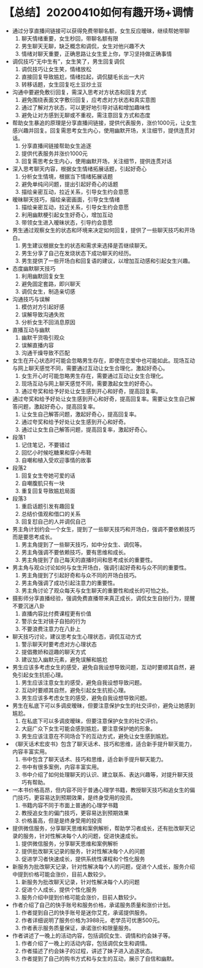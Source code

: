 # 【总结】20200410如何有趣开场+调情

-   通过分享直播间链接可以获得免费带聊名额，女生反应暧昧，继续帮她带聊
    1.  聊天情绪重要，女生秒回，带聊名额有限
    2.  男生聊天无聊，缺乏概念和调侃，女生对他兴趣不大
    3.  情绪对聊天重要，正确思路让女生爱上你，学习坚持做正确事情
-   调侃技巧“无中生有”，女生笑了，男生回复调侃
    1.  调侃技巧让女生笑，情绪放松
    2.  直接回复导致尴尬，情绪拉起，调侃腿毛长出一大片
    3.  转移话题，女生回复吃土豆炒土豆
-   沟通中要避免敷衍回复，需深入思考对方状态和回复方式
    1.  避免围绕表面文字敷衍回复，应考虑对方状态和真实意图
    2.  通过了解对方状态，可以更好地引导对话和增加趣味性
    3.  避免让对方感到无聊或不重视，需注意回复方式和态度
-   帮助女生暴追的原理是分享直播间链接，提供代表服务，涨价1000元，让女生感兴趣并回复。回复需思考女生内心，使用幽默开场，关注细节，提供连贯对话。
    1.  分享直播间链接帮助女生追逐
    2.  提供代表服务并涨价1000元
    3.  回复需思考女生内心，使用幽默开场，关注细节，提供连贯对话
-   深入思考聊天内容，根据女生情绪拓展话题，引起好奇心
    1.  分析女生情境，根据当下情绪拓展话题
    2.  避免单纯问问题，提出引起好奇心的话题
    3.  描绘亲密互动，拉近关系，引导女生约会意愿
-   暧昧聊天技巧，描绘亲密画面，引导女生情绪
    1.  描绘亲密互动，拉近关系，引导女生约会意愿
    2.  利用幽默梗引起女生好奇心，增加互动
    3.  带领女生进入暧昧状态，引导约会意愿
-   男生通过观察女生的状态和环境来决定如何回复，提供了一些聊天技巧和开场白。
    1.  男生建议根据女生的状态和需求来选择是否继续聊天。
    2.  男生分享了自己在发烧状态下成功聊天的经历。
    3.  男生提供了一些开场白和回复语的建议，以增加互动感和引起女生兴趣。
-   态度幽默聊天技巧
    1.  利用幽默回复女生
    2.  避免固定套路，即兴聊天
    3.  调侃女生，制造亲切感
-   沟通技巧与误解
    1.  模仿对方引起好感
    2.  误解导致沟通失败
    3.  分析女生不回消息原因
-   直播互动与幽默
    1.  幽默干货吸引观众
    2.  误解直播内容
    3.  沟通干燥导致不匹配
-   女生在开心状态时可能会忽略男生存在，即使在恋爱中也可能如此。现场互动与网上聊天感觉不同，需要通过互动让女生合理化，激起好奇心。
    1.  女生开心时可能忽略男生存在，需要通过互动让女生合理化。
    2.  现场互动与网上聊天感觉不同，需要激起女生的好奇心。
    3.  通过夸奖和给予好处让女生感到开心和好奇，提高回复率。
-   通过夸奖和给予好处让女生感到开心和好奇，提高回复率。需要让女生自己解答问题，激起好奇心，提高回复率。
    1.  让女生自己解答问题，激起好奇心，提高回复率。
    2.  通过夸奖和给予好处让女生感到开心和好奇。
    3.  通过让女生自己解答问题，提高回复率，激起好奇心。
-   段落1
    1.  记住笔记，不要错过
    2.  回忆小时候吃糖果和穿小布鞋
    3.  自嘲和植入受欢迎事情的故事
-   段落2
    1.  回复女生夸她可爱的话
    2.  自嘲腹肌只有一块
    3.  重复回复导致尴尬局面
-   段落3
    1.  重启话题引发有趣回复
    2.  总结价值观和借口的关系
    3.  回复怼自己的人并调侃自己
-   男主角计划约会一个女生，提到了一些聊天技巧和开场白，强调不要依赖技巧而是要思考成长。
    1.  男主角提到了一些聊天技巧，如中分女生、调侃等。
    2.  男主角强调不要依赖技巧，要有思维和成长。
    3.  男主角提到了自己每天的直播时间和思考成长的重要性。
-   男主角与观众讨论如何与女生开场白，强调引起好奇和与众不同的重要性。
    1.  男主角提到了引起好奇和与众不同的开场白技巧。
    2.  男主角强调了成功引起注意力的重要性。
    3.  男主角讨论了观众每天与女生聊天的重要性和成长的可怕之处。
-   摄影师分享直播经验，强调免费直播带来真正成长，调侃女生自拍行为，提醒不要沉迷八卦
    1.  直播内容比付费课程更有价值
    2.  警示女生对镜子自拍的行为
    3.  不要浪费注意力在八卦上
-   聊天技巧讨论，建议思考女生心理状态，调侃互动方式
    1.  警示聊天时要考虑对方心理状态
    2.  提倡撒娇和逗趣的聊天方式
    3.  建议加入幽默元素，避免误解和尴尬
-   男生应该多考虑女生的感受，避免自我设想导致问题，互动时要顺其自然，避免引起女生抗拒心理。
    1.  男生应该注意女生的感受，避免自我设想导致问题。
    2.  互动时要顺其自然，避免引起女生抗拒心理。
    3.  男生应该多考虑女生的感受，避免自我设想导致问题。
-   男生在私底下可以多调皮暧昧，但要注意保护女生的社交评价，避免让她感到尴尬。
    1.  在私底下可以多调皮暧昧，但要注意保护女生的社交评价。
    2.  大庭广众下女生可能会感到尴尬，要注意保护她的形象。
    3.  男生应该注意在不同场合下的互动方式，避免让女生感到尴尬。
-   《聊天话术宏皮书》包含了聊天话术、技巧和思维，适合新手提升聊天能力，内容丰富实用。
    1.  书中包含了聊天话术、技巧和思维，适合新手提升聊天能力。
    2.  书中有很多案例，内容丰富实用。
    3.  书中介绍了如何处理聊天的认识、建立联系、表达兴趣等，对提升聊天技巧有帮助。
-   一本书价格高昂，但内容不同于普通心理学书籍，教授聊天技巧和追女生的偏门技巧，更容易达到预期效果，是终身受用的投资。
    1.  书籍内容不同于市面上普通的心理学书籍
    2.  教授追女生的偏门技巧，更容易达到预期效果
    3.  价格虽高，但是是终身受用的投资
-   提供微信服务，分享聊天思维和案例解析，帮助学习者成长，还有批改聊天记录的服务，针对性解决每个人的问题，促进快速成长。
    1.  提供微信服务，分享聊天思维和案例解析
    2.  提供批改聊天记录的服务，针对性解决每个人的问题
    3.  促进学习者快速成长，提供系统性课程和个性化服务
-   新服务为批改聊天记录，针对性解决每个人的问题，促进个人成长，服务介绍中提到价格可能会涨价，目前人数较少。
    1.  新服务为批改聊天记录，针对性解决每个人的问题
    2.  促进个人成长，提供个性化服务
    3.  服务介绍中提到价格可能会涨价，目前人数较少。
-   作者介绍了自己的快手账号和服务价格，承诺服务质量和涨价计划。
    1.  作者提到自己的快手账号是迷你艾克，承诺提供服务。
    2.  作者详细说明了服务价格为3988元，老学员可优惠500元。
    3.  作者表示服务质量保证，承诺涨价和限量服务。
-   作者讲述了一晚上的活动内容，包括调侃女生、调情和约会妹子等。
    1.  作者介绍了一晚上的活动内容，包括调侃女生和调情。
    2.  作者描述了约会妹子的过程，讲述了妹子进入追逐状态。
    3.  作者提到了自己的购书方式和与女生的互动，展示了自信和幽默。
